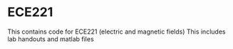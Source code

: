 # ECE221

This contains code for ECE221 (electric and magnetic fields)
This includes lab handouts and matlab files
